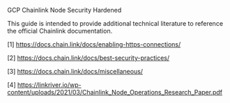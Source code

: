 GCP Chainlink Node Security Hardened

This guide is intended to provide additional technical literature to reference the official Chainlink documentation.

[1] https://docs.chain.link/docs/enabling-https-connections/

[2] https://docs.chain.link/docs/best-security-practices/

[3] https://docs.chain.link/docs/miscellaneous/

[4] https://linkriver.io/wp-content/uploads/2021/03/Chainlink_Node_Operations_Research_Paper.pdf

